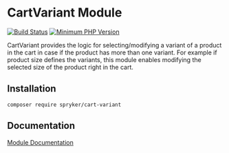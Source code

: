# CartVariant Module
[![Build Status](https://travis-ci.org/spryker/cart-variant.svg)](https://travis-ci.org/spryker/cart-variant)
[![Minimum PHP Version](https://img.shields.io/badge/php-%3E%3D%207.2-8892BF.svg)](https://php.net/)

CartVariant provides the logic for selecting/modifying a variant of a product in the cart in case if the product has more than one variant. For example if product size defines the variants, this module enables modifying the selected size of the product right in the cart.

## Installation

```
composer require spryker/cart-variant
```

## Documentation

[Module Documentation](https://academy.spryker.com/developing_with_spryker/module_guide/checkout_process/cart.html)
